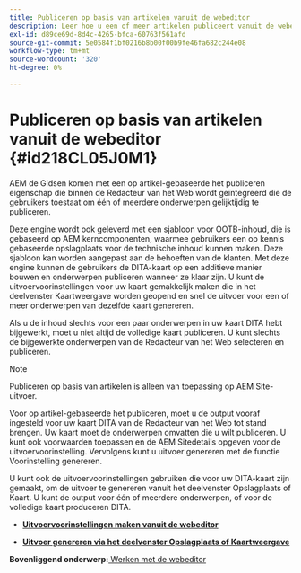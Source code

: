 ```yaml
---
title: Publiceren op basis van artikelen vanuit de webeditor
description: Leer hoe u een of meer artikelen publiceert vanuit de webeditor. Produceer output voor één of meerdere onderwerpen in een kaart DITA in AEM Gidsen.
exl-id: d89ce69d-8d4c-4265-bfca-60763f561afd
source-git-commit: 5e0584f1bf0216b8b00f00b9fe46fa682c244e08
workflow-type: tm+mt
source-wordcount: '320'
ht-degree: 0%

---
```


# Publiceren op basis van artikelen vanuit de webeditor {#id218CL05J0M1}

AEM de Gidsen komen met een op artikel-gebaseerde het publiceren eigenschap die binnen de Redacteur van het Web wordt geïntegreerd die de gebruikers toestaat om één of meerdere onderwerpen gelijktijdig te publiceren.

Deze engine wordt ook geleverd met een sjabloon voor OOTB-inhoud, die is gebaseerd op AEM kerncomponenten, waarmee gebruikers een op kennis gebaseerde opslagplaats voor de technische inhoud kunnen maken. Deze sjabloon kan worden aangepast aan de behoeften van de klanten. Met deze engine kunnen de gebruikers de DITA-kaart op een additieve manier bouwen en onderwerpen publiceren wanneer ze klaar zijn. U kunt de uitvoervoorinstellingen voor uw kaart gemakkelijk maken die in het deelvenster Kaartweergave worden geopend en snel de uitvoer voor een of meer onderwerpen van dezelfde kaart genereren.

Als u de inhoud slechts voor een paar onderwerpen in uw kaart DITA hebt bijgewerkt, moet u niet altijd de volledige kaart publiceren. U kunt slechts de bijgewerkte onderwerpen van de Redacteur van het Web selecteren en publiceren.

>[!NOTE]
>
> Publiceren op basis van artikelen is alleen van toepassing op AEM Site-uitvoer.

Voor op artikel-gebaseerde het publiceren, moet u de output vooraf ingesteld voor uw kaart DITA van de Redacteur van het Web tot stand brengen. Uw kaart moet de onderwerpen omvatten die u wilt publiceren. U kunt ook voorwaarden toepassen en de AEM Sitedetails opgeven voor de uitvoervoorinstelling. Vervolgens kunt u uitvoer genereren met de functie Voorinstelling genereren.

U kunt ook de uitvoervoorinstellingen gebruiken die voor uw DITA-kaart zijn gemaakt, om de uitvoer te genereren vanuit het deelvenster Opslagplaats of Kaart. U kunt de output voor één of meerdere onderwerpen, of voor de volledige kaart produceren DITA.

- **[Uitvoervoorinstellingen maken vanuit de webeditor](web-editor-article-publishing-presets.md)**

- **[Uitvoer genereren via het deelvenster Opslagplaats of Kaartweergave](web-editor-article-publishing-output.md)**


**Bovenliggend onderwerp:**[ Werken met de webeditor](web-editor.md)
